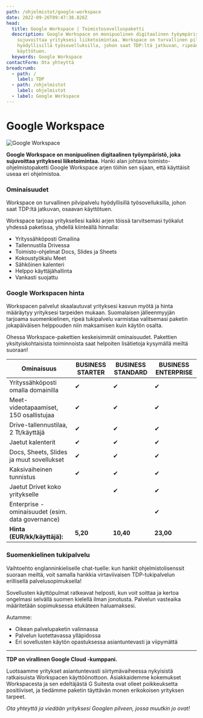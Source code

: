 ```yaml
---
path: /ohjelmistot/google-workspace
date: 2022-09-26T09:47:38.826Z
head:
  title: Google Workspace | Toimistosovelluspaketti
  description: Google Workspace on monipuolinen digitaalinen työympäristö, joka
    sujuvoittaa yrityksesi liiketoimintaa. Workspace on turvallinen pilvipalvelu
    hyödyllisillä työsovelluksilla, johon saat TDP:ltä jatkuvan, ripeän
    käyttötuen.
  keywords: Google Workspace
contactForm: Ota yhteyttä
breadcrumb:
  - path: /
    label: TDP
  - path: /ohjelmistot
    label: ohjelmistot
  - label: Google Workspace
---
```

# Google Workspace

![Google Workspace](/assets/workspace-tinified.jpg "Google Workspace")

**Google Workspace on monipuolinen digitaalinen työympäristö, joka sujuvoittaa yrityksesi liiketoimintaa.** Hanki alan johtava toimisto-ohjelmistopaketti Google Workspace arjen töihin sen sijaan, että käyttäisit useaa eri ohjelmistoa. 

### O﻿minaisuudet

Workspace on turvallinen pilvipalvelu hyödyllisillä työsovelluksilla, johon saat TDP:ltä jatkuvan, osaavan käyttötuen. 

Workspace tarjoaa yrityksellesi kaikki arjen töissä tarvitsemasi työkalut yhdessä paketissa, yhdellä kiinteällä hinnalla:

* Yrityssähköposti Gmailina
* Tallennustila Drivessa
* Toimisto-ohjelmat Docs, Slides ja Sheets
* Kokoustyökalu Meet
* Sähköinen kalenteri
* Helppo käyttäjähallinta
* Vankasti suojattu

### Google Workspacen hinta

Workspacen palvelut skaalautuvat yrityksesi kasvun myötä ja hinta määräytyy yrityksesi tarpeiden mukaan. Suomalaisen jälleenmyyjän tarjoama suomenkielinen, ripeä tukipalvelu varmistaa valitsemasi paketin jokapäiväisen helppouden niin maksamisen kuin käytön osalta. 

Ohessa Workspace-pakettien keskeisimmät ominaisuudet. Pakettien yksityiskohtaisista toiminnoista saat helpoiten lisätietoja kysymällä meiltä suoraan!

| Ominaisuus                                       | BUSINESS STARTER | BUSINESS STANDARD | BUSINESS ENTERPRISE |
| ------------------------------------------------ | ---------------- | ----------------- | ------------------- |
| Yrityssähköposti omalla domainilla               | ✔                | ✔                 | ✔                   |
| Meet-videotapaamiset, 150 osallistujaa           | ✔                | ✔                 | ✔                   |
| Drive-tallennustilaa, 2 Tt/käyttäjä              | ✔                | ✔                 | ✔                   |
| Jaetut kalenterit                                | ✔                | ✔                 | ✔                   |
| Docs, Sheets, Slides ja muut sovellukset         | ✔                | ✔                 | ✔                   |
| Kaksivaiheinen tunnistus                         | ✔                | ✔                 | ✔                   |
| Jaetut Drivet koko yritykselle                   |                  | ✔                 | ✔                   |
| Enterprise -ominaisuudet (esim. data governance) |                  |                   | ✔                   |
| **Hinta (EUR/kk/käyttäjä):**                     | **5,20**         | **10,40**         | **23,00**           |

### Suomenkielinen tukipalvelu

Vaihtoehto englanninkieliselle chat-tuelle: kun hankit ohjelmistolisenssit suoraan meiltä, voit samalla hankkia virtaviivaisen TDP-tukipalvelun erillisellä palvelusopimuksella! 

Sovellusten käyttöpulmat ratkeavat helposti, kun voit soittaa ja kertoa ongelmasi selvällä suomen kielellä ilman jonotusta. Palvelun vasteaika määritetään sopimuksessa etukäteen haluamaksesi.

Autamme:

* Oikean palvelupaketin valinnassa
* Palvelun luotettavassa ylläpidossa
* Eri sovellusten käytön opastuksessa asiantuntevasti ja viipymättä
- - -

**TDP on virallinen Google Cloud -kumppani.** 

Luotsaamme yritykset asiantuntevasti siirtymävaiheessa nykyisistä ratkaisuista Workspacen käyttöönottoon. Asiakkaidemme kokemukset Workspacesta ja sen edeltäjästä G Suitesta ovat olleet poikkeuksetta positiiviset, ja tiedämme paketin täyttävän monen erikokoisen yrityksen tarpeet. 

*Ota yhteyttä ja viedään yrityksesi Googlen pilveen, jossa muutkin jo ovat!*